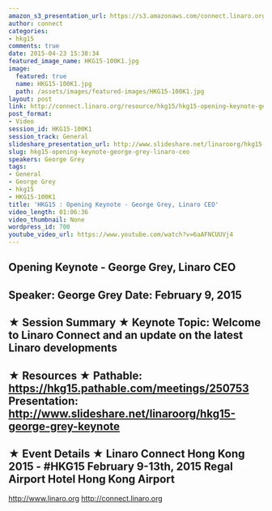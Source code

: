 ```yaml
---
amazon_s3_presentation_url: https://s3.amazonaws.com/connect.linaro.org/hkg15/Videos/02-09-Monday/HKG15-100K1.pdf
author: connect
categories:
- hkg15
comments: true
date: 2015-04-23 15:38:34
featured_image_name: HKG15-100K1.jpg
image:
  featured: true
  name: HKG15-100K1.jpg
  path: /assets/images/featured-images/HKG15-100K1.jpg
layout: post
link: http://connect.linaro.org/resource/hkg15/hkg15-opening-keynote-george-grey-linaro-ceo/
post_format:
- Video
session_id: HKG15-100K1
session_track: General
slideshare_presentation_url: http://www.slideshare.net/linaroorg/hkg15-george-grey-keynote
slug: hkg15-opening-keynote-george-grey-linaro-ceo
speakers: George Grey
tags:
- General
- George Grey
- hkg15
- HKG15-100K1
title: 'HKG15 : Opening Keynote - George Grey, Linaro CEO'
video_length: 01:06:36
video_thumbnail: None
wordpress_id: 700
youtube_video_url: https://www.youtube.com/watch?v=6aAFNCUUVj4
---
```


Opening Keynote - George Grey, Linaro CEO
---------------------------------------------------
Speaker: George Grey
Date: February 9, 2015
---------------------------------------------------
★ Session Summary ★
Keynote Topic: Welcome to Linaro Connect and an update on the latest Linaro developments
--------------------------------------------------
★ Resources ★
Pathable:  https://hkg15.pathable.com/meetings/250753
Presentation:  http://www.slideshare.net/linaroorg/hkg15-george-grey-keynote
---------------------------------------------------
★ Event Details ★
Linaro Connect Hong Kong 2015 - #HKG15
February 9-13th, 2015
Regal  Airport Hotel Hong Kong Airport
---------------------------------------------------
http://www.linaro.org
http://connect.linaro.org